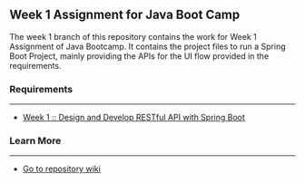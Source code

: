 ## Week 1 Assignment for Java Boot Camp

The week 1 branch of this repository contains the work for Week 1 Assignment of Java Bootcamp.  It contains the project files to run a Spring Boot Project, mainly providing the APIs for the UI flow provided in the requirements.

### Requirements
___
* [Week 1 :: Design and Develop RESTful API with Spring Boot](https://github.com/up1/assignment-java-boot-camp/wiki/Week-01)

### Learn More
___
* [Go to repository wiki](https://github.com/katroku/assignment-java-boot-camp/wiki)
